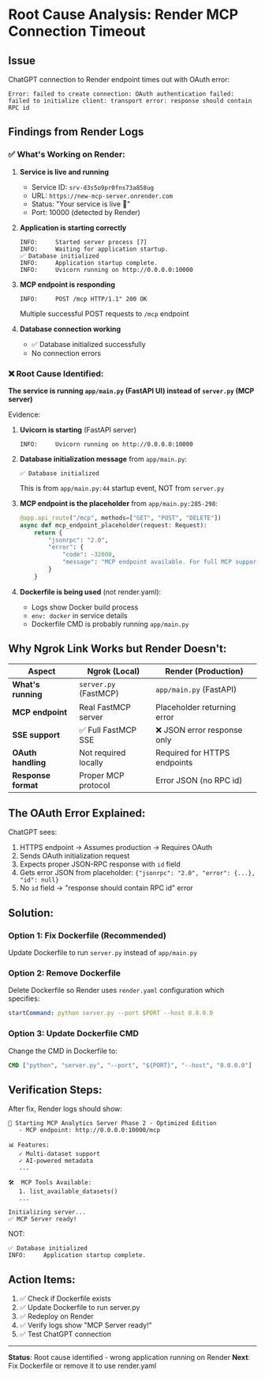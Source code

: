 # Root Cause Analysis: Render MCP Connection Timeout

## Issue
ChatGPT connection to Render endpoint times out with OAuth error:
```
Error: failed to create connection: OAuth authentication failed: 
failed to initialize client: transport error: response should contain RPC id
```

## Findings from Render Logs

### ✅ What's Working on Render:
1. **Service is live and running**
   - Service ID: `srv-d3s5o9pr0fns73a858ug`
   - URL: `https://new-mcp-server.onrender.com`
   - Status: "Your service is live 🎉"
   - Port: 10000 (detected by Render)

2. **Application is starting correctly**
   ```
   INFO:     Started server process [7]
   INFO:     Waiting for application startup.
   ✅ Database initialized
   INFO:     Application startup complete.
   INFO:     Uvicorn running on http://0.0.0.0:10000
   ```

3. **MCP endpoint is responding**
   ```
   INFO:     POST /mcp HTTP/1.1" 200 OK
   ```
   Multiple successful POST requests to `/mcp` endpoint

4. **Database connection working**
   - ✅ Database initialized successfully
   - No connection errors

### ❌ Root Cause Identified:

**The service is running `app/main.py` (FastAPI UI) instead of `server.py` (MCP server)**

Evidence:
1. **Uvicorn is starting** (FastAPI server)
   ```
   INFO:     Uvicorn running on http://0.0.0.0:10000
   ```

2. **Database initialization message** from `app/main.py`:
   ```
   ✅ Database initialized
   ```
   This is from `app/main.py:44` startup event, NOT from `server.py`

3. **MCP endpoint is the placeholder** from `app/main.py:285-298`:
   ```python
   @app.api_route("/mcp", methods=["GET", "POST", "DELETE"])
   async def mcp_endpoint_placeholder(request: Request):
       return {
           "jsonrpc": "2.0",
           "error": {
               "code": -32000,
               "message": "MCP endpoint available. For full MCP support, run server.py..."
           }
       }
   ```

4. **Dockerfile is being used** (not render.yaml):
   - Logs show Docker build process
   - `env: docker` in service details
   - Dockerfile CMD is probably running `app/main.py`

## Why Ngrok Link Works but Render Doesn't:

| Aspect | Ngrok (Local) | Render (Production) |
|--------|---------------|---------------------|
| **What's running** | `server.py` (FastMCP) | `app/main.py` (FastAPI) |
| **MCP endpoint** | Real FastMCP server | Placeholder returning error |
| **SSE support** | ✅ Full FastMCP SSE | ❌ JSON error response only |
| **OAuth handling** | Not required locally | Required for HTTPS endpoints |
| **Response format** | Proper MCP protocol | Error JSON (no RPC id) |

## The OAuth Error Explained:

ChatGPT sees:
1. HTTPS endpoint → Assumes production → Requires OAuth
2. Sends OAuth initialization request
3. Expects proper JSON-RPC response with `id` field
4. Gets error JSON from placeholder: `{"jsonrpc": "2.0", "error": {...}, "id": null}`
5. No `id` field → "response should contain RPC id" error

## Solution:

### Option 1: Fix Dockerfile (Recommended)
Update Dockerfile to run `server.py` instead of `app/main.py`

### Option 2: Remove Dockerfile
Delete Dockerfile so Render uses `render.yaml` configuration which specifies:
```yaml
startCommand: python server.py --port $PORT --host 0.0.0.0
```

### Option 3: Update Dockerfile CMD
Change the CMD in Dockerfile to:
```dockerfile
CMD ["python", "server.py", "--port", "${PORT}", "--host", "0.0.0.0"]
```

## Verification Steps:

After fix, Render logs should show:
```
🚀 Starting MCP Analytics Server Phase 2 - Optimized Edition
   - MCP endpoint: http://0.0.0.0:10000/mcp

📊 Features:
   ✓ Multi-dataset support
   ✓ AI-powered metadata
   ...

🛠️  MCP Tools Available:
   1. list_available_datasets()
   ...

Initializing server...
✅ MCP Server ready!
```

NOT:
```
✅ Database initialized
INFO:     Application startup complete.
```

## Action Items:

1. ✅ Check if Dockerfile exists
2. ✅ Update Dockerfile to run server.py
3. ✅ Redeploy on Render
4. ✅ Verify logs show "MCP Server ready!"
5. ✅ Test ChatGPT connection

---

**Status**: Root cause identified - wrong application running on Render
**Next**: Fix Dockerfile or remove it to use render.yaml

